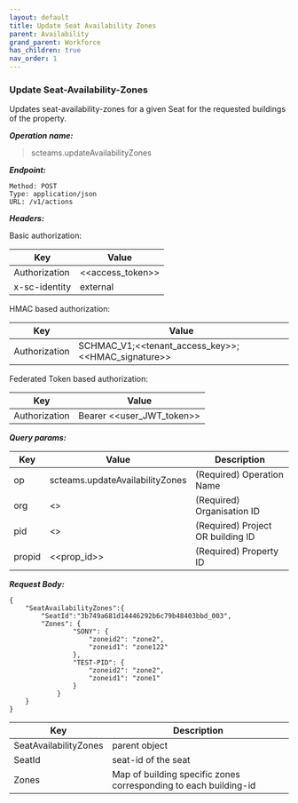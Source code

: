 ```yaml
---
layout: default
title: Update Seat Availability Zones
parent: Availability
grand_parent: Workforce
has_children: true
nav_order: 1
---
```


### Update Seat-Availability-Zones

Updates seat-availability-zones for a given Seat for the requested buildings of the property.

***Operation name:***

> scteams.updateAvailabilityZones

***Endpoint:***

```
Method: POST
Type: application/json
URL: /v1/actions
```

***Headers:***

Basic authorization:

|Key|Value|
|---|---|
|Authorization|<<access_token>>|
|x-sc-identity|external|

HMAC based authorization:

|Key|Value|
|---|---|
|Authorization|SCHMAC_V1;<<tenant_access_key>>;<<HMAC_signature>>|

Federated Token based authorization:

|Key|Value|
|---|---|
|Authorization|Bearer <<user_JWT_token>>|

***Query params:***

| Key | Value | Description |
| --- | ------|-------------|
| op | scteams.updateAvailabilityZones | (Required) Operation Name |
| org | <<org>> | (Required) Organisation ID |
| pid | <<pid>> | (Required) Project OR building ID |
| propid | <<prop_id>> | (Required) Property ID |


***Request Body:***

```
{
    "SeatAvailabilityZones":{
        "SeatId":"3b749a681d14446292b6c79b48403bbd_003",
        "Zones": {
                "SONY": {
                    "zoneid2": "zone2",
                    "zoneid1": "zone122"
                },
                "TEST-PID": {
                    "zoneid2": "zone2",
                    "zoneid1": "zone1"
                }
            }
    }
}
```

| Key | Description |
| --- |-----|
|SeatAvailabilityZones|parent object|
|SeatId|seat-id of the seat|
|Zones|Map of building specific zones corresponding to each building-id|